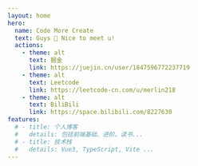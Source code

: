 ```yaml
---
layout: home
hero:
  name: Code More Create
  text: Guys 👋 Nice to meet u!
  actions:
    - theme: alt
      text: 掘金
      link: https://juejin.cn/user/1847596772237719
    - theme: alt
      text: Leetcode
      link: https://leetcode-cn.com/u/merlin218
    - theme: alt
      text: BiliBili
      link: https://space.bilibili.com/8227630
features:
  # - title: 个人博客
  #   details: 包括前端基础、进阶、读书...
  # - title: 技术栈
  #   details: Vue3, TypeScript, Vite ...
---
```

